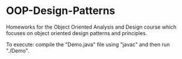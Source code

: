 # OOP-Design-Patterns
Homeworks for the Object Oriented Analysis and Design course which focuses on object oriented design patterns and principles.

To execute: compile the "Demo.java" file using "javac" and then run "./Demo".
